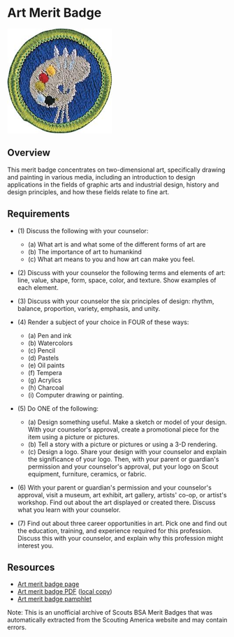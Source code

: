

# Art Merit Badge

![Art Merit Badge](images/art-merit-badge.jpg)

## Overview



This merit badge concentrates on two-dimensional art, specifically drawing and painting in various media, including an introduction to design applications in the fields of graphic arts and industrial design, history and design principles, and how these fields relate to fine art.

## Requirements

* (1) Discuss the following with your counselor:
    * (a) What art is and what some of the different forms of art are
    * (b) The importance of art to humankind
    * (c) What art means to you and how art can make you feel.


* (2) Discuss with your counselor the following terms and elements of art: line, value, shape, form, space, color, and texture. Show examples of each element.
* (3) Discuss with your counselor the six principles of design: rhythm, balance, proportion, variety, emphasis, and unity.
* (4) Render a subject of your choice in FOUR of these ways:
    * (a) Pen and ink
    * (b) Watercolors
    * (c) Pencil
    * (d) Pastels
    * (e) Oil paints
    * (f) Tempera
    * (g) Acrylics
    * (h) Charcoal
    * (i) Computer drawing or painting.


* (5) Do ONE of the following:
    * (a) Design something useful. Make a sketch or model of your design. With your counselor's approval, create a promotional piece for the item using a picture or pictures.
    * (b) Tell a story with a picture or pictures or using a 3-D rendering.
    * (c) Design a logo. Share your design with your counselor and explain the significance of your logo. Then, with your parent or guardian's permission and your counselor's approval, put your logo on Scout equipment, furniture, ceramics, or fabric.


* (6) With your parent or guardian's permission and your counselor's approval, visit a museum, art exhibit, art gallery, artists' co-op, or artist's workshop. Find out about the art displayed or created there. Discuss what you learn with your counselor.
* (7) Find out about three career opportunities in art. Pick one and find out the education, training, and experience required for this profession. Discuss this with your counselor, and explain why this profession might interest you.


## Resources

- [Art merit badge page](https://www.scouting.org/merit-badges/art/)
- [Art merit badge PDF](https://filestore.scouting.org/filestore/Merit_Badge_ReqandRes/Pamphlets/Art.pdf) ([local copy](files/art-merit-badge.pdf))
- [Art merit badge pamphlet](https://www.scoutshop.org/art-merit-badge-pamphlet-655138.html)

Note: This is an unofficial archive of Scouts BSA Merit Badges that was automatically extracted from the Scouting America website and may contain errors.